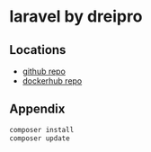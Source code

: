 # laravel by dreipro

## Locations

* [github repo](https://github.com/dreipro/laravel-docker)
* [dockerhub repo](https://hub.docker.com/r/herrphon/laravel/)


## Appendix

``` bash
composer install
composer update
```



